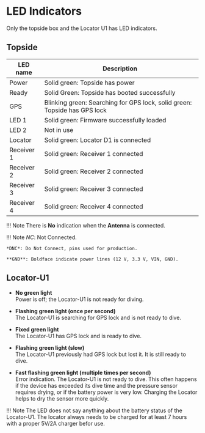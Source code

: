 # LED Indicators 
Only the topside box and the Locator U1 has LED indicators.

## Topside

|LED name 	| Description 					 											|
|-----------|---------------------------------------------------------------------------|
| Power		| Solid green: Topside has power 											|
| Ready		| Solid Green: Topside has booted successfully								|
| GPS		| Blinking green: Searching for GPS lock, solid green: Topside has GPS lock |
| LED 1		| Solid green: Firmware successfully loaded									|
| LED 2		| Not in use																|
| Locator	| Solid green: Locator D1 is connected										|
| Receiver 1| Solid green: Receiver 1 connected											|
| Receiver 2| Solid green: Receiver 2 connected											|
| Receiver 3| Solid green: Receiver 3 connected											|
| Receiver 4| Solid green: Receiver 4 connected											|

!!! Note 
	There is **No** indication when the **Antenna** is connected.

!!! Note
	*NC*: Not Connected.

	*DNC*: Do Not Connect, pins used for production.

	**GND**: Boldface indicate power lines (12 V, 3.3 V, VIN, GND).


## Locator-U1

- **No green light**  
  Power is off; the Locator-U1 is not ready for diving.

- **Flashing green light (once per second)**  
  The Locator-U1 is searching for GPS lock and is not ready to dive.

- **Fixed green light**  
  The Locator-U1 has GPS lock and is ready to dive.

- **Flashing green light (slow)**  
  The Locator-U1 previously had GPS lock but lost it. It is still ready to dive.

- **Fast flashing green light (multiple times per second)**  
  Error indication. The Locator-U1 is not ready to dive. This often happens if the device has exceeded its dive time and the pressure sensor requires drying, or if the battery power is very low. Charging the Locator helps to dry the sensor more quickly.


!!! Note
	The LED does not say anything about the battery status of the Locator-U1. The locator always needs to be charged for at least 7 hours with a proper 5V/2A charger befor use.